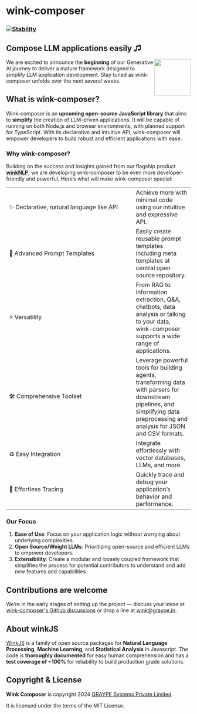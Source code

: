 # wink-composer

### [![Stability](https://img.shields.io/badge/stability-1--experimental-orange.svg)](https://nodejs.org/api/documentation.html#documentation_stability_index)

## Compose LLM applications easily ♫


[<img align="right" src="https://decisively.github.io/wink-logos/logo-title.png" width="100px" >](http://winkjs.org/)


We are excited to announce the **beginning** of our Generative AI journey to deliver a mature framework designed to simplify LLM application development. Stay tuned as wink-composer unfolds over the next several weeks.

## What is wink-composer?

Wink-composer is an **upcoming open-source JavaScript library** that aims to **simplify** the creation of LLM-driven applications. It will be capable of running on both Node.js and browser environments, with planned support for TypeScript. With its declarative and intuitive API, wink-composer will empower developers to build robust and efficient applications with ease.

### Why wink-composer?
Building on the success and insights gained from our flagship product **[winkNLP](https://github.com/winkjs/wink-nlp)**, we are developing wink-composer to be even more developer-friendly and powerful. Here’s what will make wink-composer special:

<table>
<tr><td width="330px;">✨ Declarative, natural language like API </td><td>Achieve more with minimal code using our intuitive and expressive API.</td></tr>
<tr><td>🔖 Advanced Prompt Templates</td><td>Easily create reusable prompt templates including meta templates at central open source repository.</td></tr>
<tr><td>⚡️ Versatility</td><td>From RAG to information extraction, Q&A, chatbots, data analysis or talking to your data, wink-composer supports a wide range of applications.</td></tr>
<tr><td>🛠️ Comprehensive Toolset</td><td>Leverage powerful tools for building agents, transforming data with parsers for downstream pipelines, and simplifying data preprocessing and analysis for JSON and CSV formats.</td></tr>
<tr><td>♻️ Easy Integration</td><td>Integrate effortlessly with vector databases, LLMs, and more.</td></tr>
<tr><td>🧭 Effortless Tracing</td><td>Quickly trace and debug your application’s behavior and performance.</td></tr>
</table>
	

### Our Focus
1. **Ease of Use**: Focus on your application logic without worrying about underlying complexities.
1. **Open Source/Weight LLMs**: Prioritizing open-source and efficient LLMs to empower developers.
2. **Extensibility**: Create a modular and loosely coupled framework that simplifies the process for potential contributors to understand and add new features and capabilities.

## Contributions are welcome
We’re in the early stages of setting up the project — discuss your ideas at [wink-composer's Github discussions](https://github.com/winkjs/wink-composer/discussions) or drop a line at wink@graype.in. 

## About winkJS
[WinkJS](https://github.com/winkjs) is a family of open source packages for **Natural Language Processing**, **Machine Learning**, and **Statistical Analysis** in Javascript. The code is **thoroughly documented** for easy human comprehension and has a **test coverage of ~100%** for reliability to build production grade solutions.

## Copyright & License

**Wink Composer** is copyright 2024 [GRAYPE Systems Private Limited](https://graype.in/).

It is licensed under the terms of the MIT License.